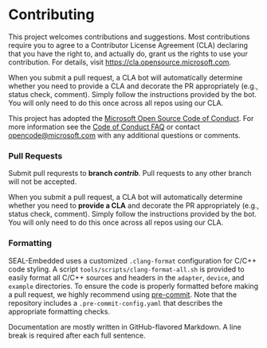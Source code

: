 # Contributing

This project welcomes contributions and suggestions.
Most contributions require you to agree to a Contributor License Agreement (CLA) declaring that you have the right to, and actually do, grant us the rights to use your contribution. For details, visit https://cla.opensource.microsoft.com.

When you submit a pull request, a CLA bot will automatically determine whether you need to provide a CLA and decorate the PR appropriately (e.g., status check, comment).
Simply follow the instructions provided by the bot.
You will only need to do this once across all repos using our CLA.

This project has adopted the [Microsoft Open Source Code of Conduct](https://opensource.microsoft.com/codeofconduct/).
For more information see the [Code of Conduct FAQ](https://opensource.microsoft.com/codeofconduct/faq/) or contact [opencode@microsoft.com](mailto:opencode@microsoft.com) with any additional questions or comments.

### Pull Requests

Submit pull requrests to **branch *contrib***.
Pull requests to any other branch will not be accepted.

When you submit a pull request, a CLA bot will automatically determine whether you need to **provide a CLA** and decorate the PR appropriately (e.g., status check, comment).
Simply follow the instructions provided by the bot. You will only need to do this once across all repos using our CLA.

### Formatting

SEAL-Embedded uses a customized `.clang-format` configuration for C/C++ code styling.
A script `tools/scripts/clang-format-all.sh` is provided to easily format all C/C++ sources and headers in the `adapter`, `device`, and `example` directories.
To ensure the code is properly formatted before making a pull request, we highly recommend using [pre-commit](https://pre-commit.com/).
Note that the repository includes a `.pre-commit-config.yaml` that describes the appropriate formatting checks.

Documentation are mostly written in GitHub-flavored Markdown.
A line break is required after each full sentence.
